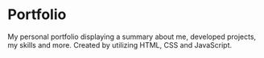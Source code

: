 # Portfolio
My personal portfolio displaying a summary about me, developed projects, my skills and more. Created by utilizing HTML, CSS and JavaScript. 
